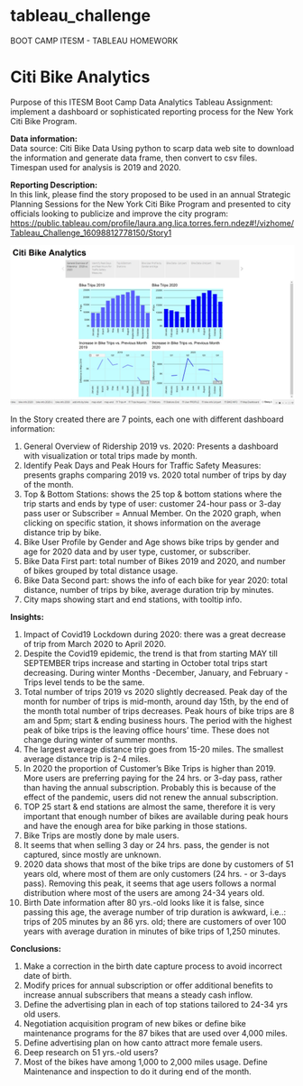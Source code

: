 # tableau_challenge
BOOT CAMP ITESM  -  TABLEAU HOMEWORK


# Citi Bike Analytics  

Purpose of this ITESM Boot Camp Data Analytics Tableau Assignment:  implement a dashboard or sophisticated reporting process for the New York Citi Bike Program.  

**Data information:**  
Data source: Citi Bike Data
Using python to scarp data web site to download the information and generate data frame, then convert to csv files.   Timespan used for analysis is 2019 and 2020.  

**Reporting Description:**  
In this link, please find the story proposed to be used in an annual Strategic Planning Sessions for the New York Citi Bike Program and presented to city officials looking to publicize and improve the city program:
https://public.tableau.com/profile/laura.ang.lica.torres.fern.ndez#!/vizhome/Tableau_Challenge_16098812778150/Story1

![alt text][story]

[story]: https://github.com/ltorresfdz/tableau_challenge/blob/main/Story%20pic.jpg "Tableau Challenge"

In the Story created there are 7 points, each one with different dashboard information:
1)	General Overview of Ridership 2019 vs. 2020:  Presents a dashboard with visualization or total trips made by month.
2)	Identify Peak Days and Peak Hours for Traffic Safety Measures: presents graphs comparing 2019 vs. 2020 total number of trips by day of the month. 
3)	Top & Bottom Stations: shows the 25 top & bottom stations where the trip starts and ends by type of user: customer 24-hour pass or 3-day pass user or Subscriber = Annual Member. On the 2020 graph, when clicking on specific station, it shows information on the average distance trip by bike. 
4)	Bike User Profile by Gender and Age shows bike trips by gender and age for 2020 data and by user type, customer, or subscriber. 
5)	Bike Data First part: total number of Bikes 2019 and 2020, and number of bikes grouped by total distance usage.
6)	Bike Data Second part: shows the info of each bike for year 2020: total distance, number of trips by bike, average duration trip by minutes. 
7)	City maps showing start and end stations, with tooltip info. 

**Insights:**  

1)	Impact of Covid19 Lockdown during 2020: there was a great decrease of trip from March 2020 to April 2020. 
2)	Despite the Covid19 epidemic, the trend is that from starting MAY till SEPTEMBER trips increase and starting in October total trips start decreasing. During winter Months -December, January, and February - Trips level tends to be the same. 
3)	Total number of trips 2019 vs 2020 slightly decreased.  Peak day of the month for number of trips is mid-month, around day 15th, by the end of the month total number of trips decreases.  Peak hours of bike trips are 8 am and 5pm; start & ending business hours. The period with the highest peak of bike trips is the leaving office hours’ time. These does not change during winter of summer months. 
4)	The largest average distance trip goes from 15-20 miles.  The smallest average distance trip is 2-4 miles. 
5)	In 2020 the proportion of Customer’s Bike Trips is higher than 2019.  More users are preferring paying for the 24 hrs. or 3-day pass, rather than having the annual subscription. Probably this is because of the effect of the pandemic, users did not renew the annual subscription. 
6)	TOP 25 start & end stations are almost the same, therefore it is very important that enough number of bikes are available during peak hours and have the enough area for bike parking in those stations.
7)	Bike Trips are mostly done by male users.
8)	It seems that when selling 3 day or 24 hrs. pass, the gender is not captured, since mostly are unknown.
9)	2020 data shows that most of the bike trips are done by customers of 51 years old, where most of them are only customers (24 hrs. - or 3-days pass).  Removing this peak, it seems that age users follows a normal distribution where most of the users are among 24-34 years old. 
10)	Birth Date information after 80 yrs.-old looks like it is false, since passing this age, the average number of trip duration is awkward, i.e..: trips of 205 minutes by an 86 yrs. old; there are customers of over 100 years with average duration in minutes of bike trips of 1,250 minutes.  

**Conclusions:**  

1.	Make a correction in the birth date capture process to avoid incorrect date of birth.
2.	Modify prices for annual subscription or offer additional benefits to increase annual subscribers that means a steady cash inflow.
3.	Define the advertising plan in each of top stations tailored to 24-34 yrs old users. 
4.	Negotiation acquisition program of new bikes or define bike maintenance programs for the 87 bikes that are used over 4,000 miles. 
5.	Define advertising plan on how canto attract more female users.
6.	Deep research on 51 yrs.-old users?
7.	Most of the bikes have among 1,000 to 2,000 miles usage. Define Maintenance and inspection to do it during end of the month.
